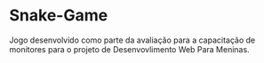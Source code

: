 # Snake-Game
Jogo desenvolvido como parte da avaliação para a capacitação de monitores para o projeto de Desenvovlimento Web Para Meninas.
